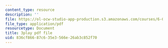 ```yaml
---
content_type: resource
description: ''
file: https://ol-ocw-studio-app-production.s3.amazonaws.com/courses/6-046j-design-and-analysis-of-algorithms-spring-2015/836cf86687c635e3566e26ab3c852f70_mUBmcbbJNf4.pdf
file_type: application/pdf
resourcetype: Document
title: 3play pdf file
uid: 836cf866-87c6-35e3-566e-26ab3c852f70
---
```

